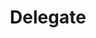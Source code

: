 ---
title: "Delegate"
# page_header_bg: "images/bg/section-bg5.jpg"
description: "Delegate to our Validators"
layout: "pricing"
draft: false

################ pricing ##################
pricing:
  enable : true
  title : "Nodes we validate on"
  content : "We run validator nodes on the following chains.  If you like the work we do, please consider a delegation."
  pricing_table:

  - name : "Kujira"
    price : "TBD"
    price_per : "Yearly"
    services: 
    - "last updated: 2022-06-28"
    button:
      label: "Delegate Now"
      link : "https://blue.kujira.app/stake/kujiravaloper1dnmz4yzv73lr3lmauuaa0wpwn8zm8s20memec4"

  - name : "Juno"
    price : "92.17%"
    price_per : "Yearly"
    services: 
    - "last updated: 2022-06-28"
    button:
      label: "Coming soon"
      link : "#"
      
  - name : "Osmo"
    price : "50.98%"
    price_per : "Yearly"
    services: 
    - "last updated: 2022-06-28"
    button:
      label: "Coming soon"
      link : "#"
      
  - name : "Atom"
    price : "19.22%"
    price_per : "Yearly"
    services: 
    - "last updated: 2022-06-28"
    button:
      label: "Coming soon"
      link : "#"

---
